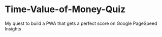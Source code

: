 # Time-Value-of-Money-Quiz
My quest to build a PWA that gets a perfect score on Google PageSpeed Insights
